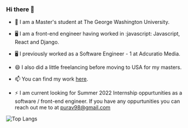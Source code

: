 ### Hi there 👋

- 📖 I am a Master's student at The George Washington University.
- 🖥️ I am a front-end engineer having worked in :javascript: Javascript, React and Django.
- 🖥️ I previously worked as a Software Engineer - 1 at Adcuratio Media.
- 😄 I also did a little freelancing before moving to USA for my masters.
- 📫 You can find my work [here](https://purav-parekh.netlify.app).

- ⚡ I am current looking for Summer 2022 Internship oppurtunities as a software / front-end engineer. If you have any oppurtunities you can reach out me to at purav98@gmail.com

![Top Langs](https://github-readme-stats.vercel.app/api/top-langs/?username=purav-parekh&layout=compact&hide=jupyter%20notebook)

<!--
**purav-parekh/purav-parekh** is a ✨ _special_ ✨ repository because its `README.md` (this file) appears on your GitHub profile.

Here are some ideas to get you started:

- 🔭 I’m currently working on ...
- 🌱 I’m currently learning ...
- 👯 I’m looking to collaborate on ...
- 🤔 I’m looking for help with ...
- 💬 Ask me about ...
- 📫 How to reach me: ...
- 😄 Pronouns: ...
- ⚡ Fun fact: ...
-->
